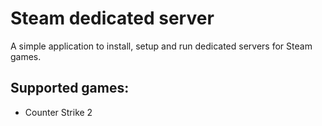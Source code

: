 # Steam dedicated server

A simple application to install, setup and run dedicated servers for Steam games.

## Supported games:
- Counter Strike 2